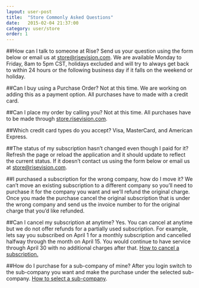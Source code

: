```yaml
---
layout: user-post
title:  "Store Commonly Asked Questions"
date:   2015-02-04 21:37:00
category: user/store
order: 1
---
```


##How can I talk to someone at Rise?
Send us your question using the form below or email us at store@risevision.com. We are available Monday to Friday, 8am to 5pm CST, holidays excluded and will try to always get back to within 24 hours or the following business day if it falls on the weekend or holiday.

##Can I buy using a Purchase Order?
Not at this time. We are working on adding this as a payment option. All purchases have to made with a credit card.

##Can I place my order by calling you?
Not at this time. All purchases have to be made through [store.risevision.com](https://store.risevision.com).

##Which credit card types do you accept?
Visa, MasterCard, and American Express.

##The status of my subscription hasn’t changed even though I paid for it?
Refresh the page or reload the application and it should update to reflect the current status. If it doesn’t contact us using the form below or email us at store@risevision.com.

##I purchased a subscription for the wrong company, how do I move it?
We can’t move an existing subscription to a different company so you’ll need to purchase it for the company you want and we’ll refund the original charge. Once you made the purchase cancel the original subscription that is under the wrong company and send us the invoice number to for the original charge that you’d like refunded.

##Can I cancel my subscription at anytime?
Yes. You can cancel at anytime but we do not offer refunds for a partially used subscription. For example, lets say you subscribed on April 1 for a monthly subscription and cancelled halfway through the month on April 15. You would continue to have service through April 30 with no additional charges after that. [How to cancel a subscription.](http://help.risevision.com/#/user/store/how-to-cancel-subscription)

##How do I purchase for a sub-company of mine?
After you login switch to the sub-company you want and make the purchase under the selected sub-company. [How to select a sub-company](http://help.risevision.com/#/user/company/switch-to-a-sub-company).
